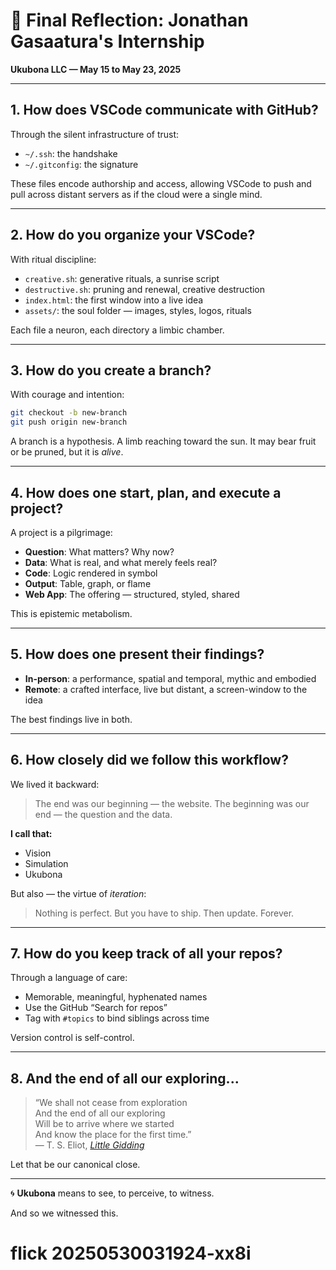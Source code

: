 
# 🌱 Final Reflection: Jonathan Gasaatura's Internship  
**Ukubona LLC — May 15 to May 23, 2025**  

---

## 1. How does VSCode communicate with GitHub?

Through the silent infrastructure of trust:  
- `~/.ssh`: the handshake  
- `~/.gitconfig`: the signature  

These files encode authorship and access, allowing VSCode to push and pull across distant servers as if the cloud were a single mind.

---

## 2. How do you organize your VSCode?

With ritual discipline:  
- `creative.sh`: generative rituals, a sunrise script  
- `destructive.sh`: pruning and renewal, creative destruction  
- `index.html`: the first window into a live idea  
- `assets/`: the soul folder — images, styles, logos, rituals  

Each file a neuron, each directory a limbic chamber.

---

## 3. How do you create a branch?

With courage and intention:  
```bash
git checkout -b new-branch
git push origin new-branch
````

A branch is a hypothesis. A limb reaching toward the sun. It may bear fruit or be pruned, but it is *alive*.

---

## 4. How does one start, plan, and execute a project?

A project is a pilgrimage:

* **Question**: What matters? Why now?
* **Data**: What is real, and what merely feels real?
* **Code**: Logic rendered in symbol
* **Output**: Table, graph, or flame
* **Web App**: The offering — structured, styled, shared

This is epistemic metabolism.

---

## 5. How does one present their findings?

* **In-person**: a performance, spatial and temporal, mythic and embodied
* **Remote**: a crafted interface, live but distant, a screen-window to the idea

The best findings live in both.

---

## 6. How closely did we follow this workflow?

We lived it backward:

> The end was our beginning — the website.
> The beginning was our end — the question and the data.

**I call that:**

* Vision
* Simulation
* Ukubona

But also — the virtue of *iteration*:

> Nothing is perfect.
> But you have to ship.
> Then update.
> Forever.

---

## 7. How do you keep track of all your repos?

Through a language of care:

* Memorable, meaningful, hyphenated names
* Use the GitHub “Search for repos”
* Tag with `#topics` to bind siblings across time

Version control is self-control.

---

## 8. And the end of all our exploring...

> “We shall not cease from exploration        
> And the end of all our exploring       
> Will be to arrive where we started        
> And know the place for the first time.”       
> — T. S. Eliot, *[Little Gidding](https://www.columbia.edu/itc/history/winter/w3206/edit/tseliotlittlegidding.html)*           

Let that be our canonical close.

---

🌀 **Ukubona** means to see, to perceive, to witness.

And so we witnessed this.

 
# flick 20250530031924-xx8i
